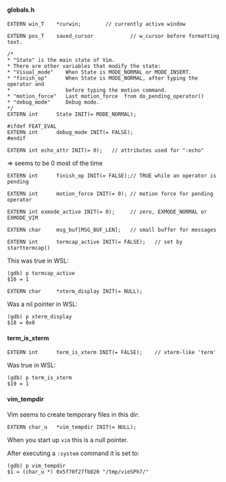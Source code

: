 #### globals.h

```
EXTERN win_T    *curwin;        // currently active window
```
```
EXTERN pos_T    saved_cursor            // w_cursor before formatting text.
```
```
/*
* "State" is the main state of Vim.
* There are other variables that modify the state:
* "Visual_mode"    When State is MODE_NORMAL or MODE_INSERT.
* "finish_op"      When State is MODE_NORMAL, after typing the operator and
*                  before typing the motion command.
* "motion_force"   Last motion_force  from do_pending_operator()
* "debug_mode"     Debug mode.
*/
EXTERN int      State INIT(= MODE_NORMAL);
```

```
#ifdef FEAT_EVAL
EXTERN int      debug_mode INIT(= FALSE);
#endif
```

```
EXTERN int echo_attr INIT(= 0);   // attributes used for ":echo"
```
=> seems to be 0 most of the time

```
EXTERN int      finish_op INIT(= FALSE);// TRUE while an operator is pending
```

```
EXTERN int      motion_force INIT(= 0); // motion force for pending operator
```

```
EXTERN int exmode_active INIT(= 0);     // zero, EXMODE_NORMAL or EXMODE_VIM
```

```
EXTERN char     msg_buf[MSG_BUF_LEN];   // small buffer for messages
```

```
EXTERN int      termcap_active INIT(= FALSE);   // set by starttermcap()
```
This was true in WSL:
```
(gdb) p termcap_active
$16 = 1
```

```
EXTERN char     *xterm_display INIT(= NULL);
```
Was a nil pointer in WSL:
```
(gdb) p xterm_display
$18 = 0x0
```

#### term_is_xterm

```
EXTERN int      term_is_xterm INIT(= FALSE);    // xterm-like 'term'
```
Was true in WSL:
```
(gdb) p term_is_xterm
$19 = 1
```

#### vim_tempdir

Vim seems to create temporary files in this dir:
```
EXTERN char_u   *vim_tempdir INIT(= NULL);
```

When you start up `vim` this is a null pointer.

After executing a `:system` command it is set to:
```
(gdb) p vim_tempdir
$1 = (char_u *) 0x5f70f27fb020 "/tmp/vieSPh7/"
```
